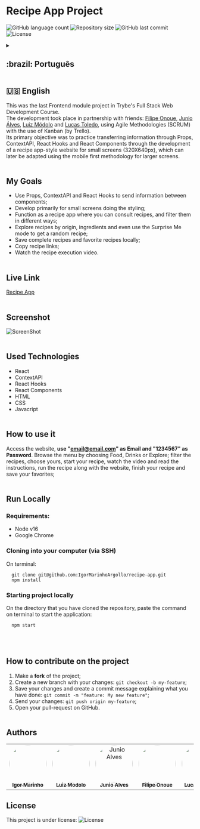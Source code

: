 # Recipe App Project

<p>
  <img alt="GitHub language count" src="https://img.shields.io/github/languages/count/igormarinhoargollo/recipe-app?color=%2304D361">

  <img alt="Repository size" src="https://img.shields.io/github/repo-size/igormarinhoargollo/recipe-app">
  
  <img alt="GitHub last commit" src="https://img.shields.io/github/last-commit/igormarinhoargollo/recipe-app">
    
  <img alt="License" src="https://img.shields.io/badge/license-MIT-brightgreen">
  
<details>
  <summary><h2>:brazil: Português</h2></summary>
  Esse foi o último projeto do módulo de Frontend no curso de Desenvolvimento Web Full Stack da Trybe. <br>
  O desenvolvimento aconteceu em parceria com os amigos: <a href="https://github.com/onoue9">Filipe Onoue</a>, <a href="https://github.com/JunioASilva">Junio Álves</a>, <a href="https://github.com/LuizModolo">Luiz Módolo</a> e <a href="https://github.com/lucas-morais">Lucas Toledo</a>, utilizando Metodologias Ágeis(SCRUM) com o uso de Kanban(pelo Trello).<br>
   O seu objetivo primário foi praticar transferência de informações por Props, ContextAPI, React Hooks e React Components através do desenvolvimento de um site no estilo app de receitas para telas pequenas (320X640px), que posteriormente pode ser adaptado através da metodologia mobile first para telas maiores.<br><br>
  
  
  ## Objetivos
  * Usar Props, ContextAPI e React Hooks para enviar informações entre componentes;
  * Desenvolver primariamente para telas pequenas fazendo a estilização;
  * Funcionar como um app de receitas onde é possível se consultar receitas, e filtra-las de várias maneiras;
  * Explorar receitas por origem, ingredientes e até mesmo usar o modo Surpreenda Me para obter uma receita aleatória;
  * Salvar as receitas completas e as receitas favoritadas localmente;
  * Copiar links das receitas;
  * Assistir o vídeo da execução da receita.<br><br>

  ## Live Link
  <a href="http://project-recipe-app.netlify.app" target="_blank">Recipe App</a><br><br>
  
  ## Screenshot
  ![ScreenShot](./public/demonstracao.gif)<br><br>
  
  ## Tecnologias usadas
  * React
  * ContextAPI
  * React Hooks
  * React Components 
  * HTML
  * CSS
  * Javacript<br><br>
  
  ## Como usar
  Acesse o site, <b>use "email@email.com" como email e "1234567" como senha</b>. Navegue pelo menu escolhendo Comidas, Bebidas ou Explorar; filtre as receitas, escolha a sua, inicie a sua receita, assista o vídeo e leia as instruções, vá executando a receita junto com o site, finalize a sua receita e salve as suas favoritas;<br><br>
      
  ## Rodar Localmente
  ### Requisitos:
   * Node v16
   * Google Chrome
    
  ### Clonar no seu computador (via SSH)
  No terminal:
  
    git clone git@github.com:IgorMarinhoArgollo/recipe-app.git
    npm install
  

  ### Iniciando o projeto localmente
  No diretório em que o repositório foi clonado, cole o seguinte comando no terminal para iniciar a aplicação localmente:
   
      npm start
   <br><br>
  
  ## Como contribuir no projeto
  1. Faça um **fork** do projeto;
  2. Crie uma nova branch com as suas alterações: `git checkout -b my-feature`;
  3. Salve as alterações e crie uma mensagem de commit contando o que você fez: `git commit -m "feature: My new feature"`;
  4. Envie as suas alterações: `git push origin my-feature`;
  5. Abra o seu pull-request na página do GitHub.<br><br>
  
  
##  Autores
<table>
  <tr>
    <td align="center"><a href="https://www.linkedin.com/in/igormarinhoargollo/"><img style="border-radius: 50%;" src="https://avatars.githubusercontent.com/u/85767736?s=96&v=4" width="100px;" alt=""/><br /><sub><b>Igor Marinho</b></sub></a></td>
    <td align="center"><a href="https://www.linkedin.com/in/filipeonoue/"><img style="border-radius: 50%;" src="https://avatars.githubusercontent.com/u/79458515?v=4" width="100px;" alt=""/><br /><sub><b>Filipe Onoue</b></sub></a></td>
    <td align="center"><a href="https://www.linkedin.com/in/junio-alves-da-silva-b795a2217/"><img style="border-radius: 50%;" src="" width="100px;" alt="Junio Alves"/><br /><sub><b>Junio Alves</b></sub></a></td>
    <td align="center"><a href="https://www.linkedin.com/in/modololuiz/"><img style="border-radius: 50%;" src="https://avatars.githubusercontent.com/u/87335906?v=4" width="100px;" alt=""/><br /><sub><b>Luiz Módolo</b></sub></a></td>
    <td align="center"><a href="https://www.linkedin.com/in/lucas-m-toledo/"><img style="border-radius: 50%;" src="https://avatars.githubusercontent.com/u/10052185?v=4" width="100px;" alt=""/><br /><sub><b>Lucas Toledo</b></sub></a></td>
  </tr>
</table>

  ## Licença
  Esse projeto está sob a licença:
  <img alt="License" src="https://img.shields.io/badge/license-MIT-brightgreen"><br><br>
</details>

##  :us: English

This was the last Frontend module project in Trybe's Full Stack Web Development Course. <br>
  The development took place in partnership with friends: <a href="https://github.com/onoue9">Filipe Onoue</a>, <a href="https://github.com/JunioASilva">Junio Álves</a>, <a href="https://github.com/LuizModolo">Luiz Módolo</a> and <a href="https://github.com/lucas-morais">Lucas Toledo</a>, using Agile Methodologies (SCRUM) with the use of Kanban (by Trello).<br>
   Its primary objective was to practice transferring information through Props, ContextAPI, React Hooks and React Components through the development of a recipe app-style website for small screens (320X640px), which can later be adapted using the mobile first methodology for larger screens. <br><br>

## My Goals
  * Use Props, ContextAPI and React Hooks to send information between components;
  * Develop primarily for small screens doing the styling;
  * Function as a recipe app where you can consult recipes, and filter them in different ways;
  * Explore recipes by origin, ingredients and even use the Surprise Me mode to get a random recipe;
  * Save complete recipes and favorite recipes locally;
  * Copy recipe links;
  * Watch the recipe execution video.<br><br>


## Live Link
<a href="http://project-recipe-app.netlify.app" target="_blank">Recipe App</a><br><br>
  
## Screenshot
![ScreenShot](./public/demonstracao.gif)<br><br>

## Used Technologies
  * React
  * ContextAPI
  * React Hooks
  * React Components 
  * HTML
  * CSS
  * Javacript<br><br>

## How to use it
  Access the website,  <b>use "email@email.com" as Email and "1234567" as Password</b>. Browse the menu by choosing Food, Drinks or Explore; filter the recipes, choose yours, start your recipe, watch the video and read the instructions, run the recipe along with the website, finish your recipe and save your favorites;<br><br>
        
## Run Locally
  ### Requirements:
   * Node v16
   * Google Chrome
    
  ### Cloning into your computer (via SSH)
  On terminal:

      git clone git@github.com:IgorMarinhoArgollo/recipe-app.git
      npm install

  ### Starting project locally
  On the directory that you have cloned the repository, paste the command on terminal to start the application:

      npm start

<br><br>

## How to contribute on the project
  1. Make a **fork** of the project;
  2. Create a new branch with your changes: `git checkout -b my-feature`;
  3. Save your changes and create a commit message explaining what you have done: `git commit -m "feature: My new feature"`;
  4. Send your changes: `git push origin my-feature`;
  5. Open your pull-request on GitHub.<br><br>
  
  ##  Authors
<table>
  <tr>
    <td align="center"><a href="https://www.linkedin.com/in/igormarinhoargollo/"><img style="border-radius: 50%;" src="https://avatars.githubusercontent.com/u/85767736?s=96&v=4" width="100px;" alt=""/><br /><sub><b>Igor Marinho</b></sub></a></td>
    <td align="center"><a href="https://www.linkedin.com/in/modololuiz/"><img style="border-radius: 50%;" src="https://avatars.githubusercontent.com/u/87335906?v=4" width="100px;" alt=""/><br /><sub><b>Luiz Modolo</b></sub></a></td>
    <td align="center"><a href="https://www.linkedin.com/in/junio-alves-da-silva-b795a2217/"><img style="border-radius: 50%;" src="" width="100px;" alt="Junio Alves"/><br /><sub><b>Junio Alves</b></sub></a></td>
    <td align="center"><a href="https://www.linkedin.com/in/filipeonoue/"><img style="border-radius: 50%;" src="https://avatars.githubusercontent.com/u/79458515?v=4" width="100px;" alt=""/><br /><sub><b>Filipe Onoue</b></sub></a></td>
    <td align="center"><a href="https://www.linkedin.com/in/lucas-m-toledo/"><img style="border-radius: 50%;" src="https://avatars.githubusercontent.com/u/10052185?v=4" width="100px;" alt=""/><br /><sub><b>Lucas Toledo</b></sub></a></td>
  </tr>
</table>
  
## License
  This project is under license:
  <img alt="License" src="https://img.shields.io/badge/license-MIT-brightgreen"><br><br>
